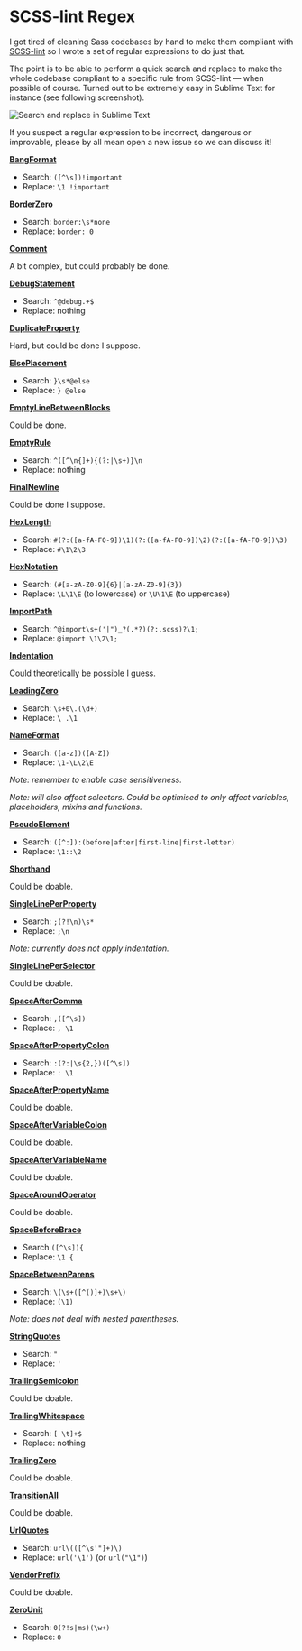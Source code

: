 # SCSS-lint Regex

I got tired of cleaning Sass codebases by hand to make them compliant with [SCSS-lint](https://github.com/brigade/scss-lint) so I wrote a set of regular expressions to do just that. 

The point is to be able to perform a quick search and replace to make the whole codebase compliant to a specific rule from SCSS-lint — when possible of course. Turned out to be extremely easy in Sublime Text for instance (see following screenshot).

![Search and replace in Sublime Text](http://i.imgur.com/hnWTib8.png)

If you suspect a regular expression to be incorrect, dangerous or improvable, please by all mean open a new issue so we can discuss it!

**[BangFormat](https://github.com/brigade/scss-lint/blob/master/lib/scss_lint/linter/README.md#bangformat)**

* Search: `([^\s])!important`
* Replace: `\1 !important`

**[BorderZero](https://github.com/brigade/scss-lint/blob/master/lib/scss_lint/linter/README.md#borderzero)**

* Search: `border:\s*none`
* Replace: `border: 0`

**[Comment](https://github.com/brigade/scss-lint/blob/master/lib/scss_lint/linter/README.md#comment)**

A bit complex, but could probably be done.

**[DebugStatement](https://github.com/brigade/scss-lint/blob/master/lib/scss_lint/linter/README.md#debugstatement)**

* Search: `^@debug.+$`
* Replace: nothing

**[DuplicateProperty](https://github.com/brigade/scss-lint/blob/master/lib/scss_lint/linter/README.md#duplicateproperty)**

Hard, but could be done I suppose.

**[ElsePlacement](https://github.com/brigade/scss-lint/blob/master/lib/scss_lint/linter/README.md#elseplacement)**

* Search: `}\s*@else`
* Replace: `} @else`

**[EmptyLineBetweenBlocks](https://github.com/brigade/scss-lint/blob/master/lib/scss_lint/linter/README.md#emptylinebetweenblocks)**

Could be done.

**[EmptyRule](https://github.com/brigade/scss-lint/blob/master/lib/scss_lint/linter/README.md#emptyrule)**

* Search: `^([^\n{]+){(?:|\s+)}\n`
* Replace: nothing 

**[FinalNewline](https://github.com/brigade/scss-lint/blob/master/lib/scss_lint/linter/README.md#finalnewline)**

Could be done I suppose.

**[HexLength](https://github.com/brigade/scss-lint/blob/master/lib/scss_lint/linter/README.md#hexlength)**

* Search: `#(?:([a-fA-F0-9])\1)(?:([a-fA-F0-9])\2)(?:([a-fA-F0-9])\3)`
* Replace: `#\1\2\3`

**[HexNotation](https://github.com/brigade/scss-lint/blob/master/lib/scss_lint/linter/README.md#hexnotation)**

* Search: `(#[a-zA-Z0-9]{6}|[a-zA-Z0-9]{3})`
* Replace: `\L\1\E` (to lowercase) or `\U\1\E` (to uppercase)

**[ImportPath](https://github.com/brigade/scss-lint/blob/master/lib/scss_lint/linter/README.md#importpath)**

* Search: `^@import\s+('|")_?(.*?)(?:.scss)?\1;`
* Replace: `@import \1\2\1;`

**[Indentation](https://github.com/brigade/scss-lint/blob/master/lib/scss_lint/linter/README.md#indentation)**

Could theoretically be possible I guess.

**[LeadingZero](https://github.com/brigade/scss-lint/blob/master/lib/scss_lint/linter/README.md#leadingzero)**

* Search: `\s+0\.(\d+)`
* Replace: `\ .\1`

**[NameFormat](https://github.com/brigade/scss-lint/blob/master/lib/scss_lint/linter/README.md#nameformat)**

* Search: `([a-z])([A-Z])`
* Replace: `\1-\L\2\E`

*Note: remember to enable case sensitiveness.*

*Note: will also affect selectors. Could be optimised to only affect variables, placeholders, mixins and functions.*

**[PseudoElement](https://github.com/brigade/scss-lint/blob/master/lib/scss_lint/linter/README.md#pseudoelement)**

* Search: `([^:]):(before|after|first-line|first-letter)`
* Replace: `\1::\2`

**[Shorthand](https://github.com/brigade/scss-lint/blob/master/lib/scss_lint/linter/README.md#shorthand)**

Could be doable.

**[SingleLinePerProperty](https://github.com/brigade/scss-lint/blob/master/lib/scss_lint/linter/README.md#singlelineperproperty)**

* Search: `;(?!\n)\s*`
* Replace: `;\n`

*Note: currently does not apply indentation.*

**[SingleLinePerSelector](https://github.com/brigade/scss-lint/blob/master/lib/scss_lint/linter/README.md#singlelineperselector)**

Could be doable.

**[SpaceAfterComma](https://github.com/brigade/scss-lint/blob/master/lib/scss_lint/linter/README.md#spaceaftercomma)**

* Search: `,([^\s])`
* Replace: `, \1`

**[SpaceAfterPropertyColon](https://github.com/brigade/scss-lint/blob/master/lib/scss_lint/linter/README.md#spaceafterpropertycolon)**

* Search: `:(?:|\s{2,})([^\s])`
* Replace: `: \1`

**[SpaceAfterPropertyName](https://github.com/brigade/scss-lint/blob/master/lib/scss_lint/linter/README.md#spaceafterpropertyname)**

Could be doable.

**[SpaceAfterVariableColon](https://github.com/brigade/scss-lint/blob/master/lib/scss_lint/linter/README.md#spaceaftervariablecolon)**

Could be doable.

**[SpaceAfterVariableName](https://github.com/brigade/scss-lint/blob/master/lib/scss_lint/linter/README.md#spaceaftervariablename)**

Could be doable.

**[SpaceAroundOperator](https://github.com/brigade/scss-lint/blob/master/lib/scss_lint/linter/README.md#spacearoundoperator)**

Could be doable.

**[SpaceBeforeBrace](https://github.com/brigade/scss-lint/blob/master/lib/scss_lint/linter/README.md#spacebeforebrace)**

* Search `([^\s]){`
* Replace: `\1 {`

**[SpaceBetweenParens](https://github.com/brigade/scss-lint/blob/master/lib/scss_lint/linter/README.md#spacebetweenparens)**

* Search: `\(\s+([^()]+)\s+\)`
* Replace: `(\1)`

*Note: does not deal with nested parentheses.*

**[StringQuotes](https://github.com/brigade/scss-lint/blob/master/lib/scss_lint/linter/README.md#stringquotes)**

* Search: `"`
* Replace: `'`

**[TrailingSemicolon](https://github.com/brigade/scss-lint/blob/master/lib/scss_lint/linter/README.md#trailingsemicolon)**

Could be doable.

**[TrailingWhitespace](https://github.com/brigade/scss-lint/blob/master/lib/scss_lint/linter/README.md#trailingwhitespace)**

* Search: `[ \t]+$`
* Replace: nothing

**[TrailingZero](https://github.com/brigade/scss-lint/blob/master/lib/scss_lint/linter/README.md#trailingzero)**

Could be doable.

**[TransitionAll](https://github.com/brigade/scss-lint/blob/master/lib/scss_lint/linter/README.md#transitionall)**

Could be doable.

**[UrlQuotes](https://github.com/brigade/scss-lint/blob/master/lib/scss_lint/linter/README.md#urlquotes)**

* Search: `url\(([^\s'"]+)\)`
* Replace: `url('\1')` (or `url("\1")`)

**[VendorPrefix](https://github.com/brigade/scss-lint/blob/master/lib/scss_lint/linter/README.md#vendorprefix)**

Could be doable.

**[ZeroUnit](https://github.com/brigade/scss-lint/blob/master/lib/scss_lint/linter/README.md#zerounit)**

* Search: `0(?!s|ms)(\w+)`
* Replace: `0`
